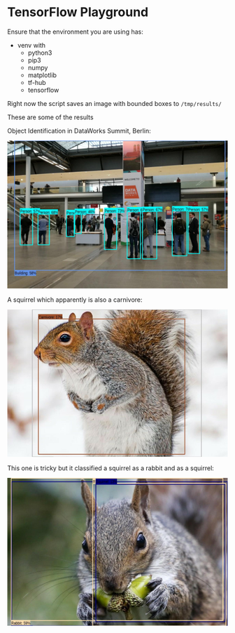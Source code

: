 # TensorFlow Playground

Ensure that the environment you are using has:
- venv with
    - python3
    - pip3
    - numpy
    - matplotlib
    - tf-hub
    - tensorflow

Right now the script saves an image with bounded boxes to `/tmp/results/`

These are some of the results

Object Identification in DataWorks Summit, Berlin:

![bounded_objects](assets/images/bounded_objects.jpg)

A squirrel which apparently is also a carnivore:

![carnivore](assets/images/carnivore.jpg)

This one is tricky but it classified a squirrel as a rabbit and as a squirrel:

![rabbit](assets/images/rabbit.jpg)
